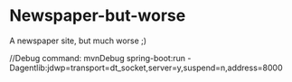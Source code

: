 # Newspaper-but-worse
A newspaper site, but much worse ;)

//Debug command:
mvnDebug spring-boot:run -Dagentlib:jdwp=transport=dt_socket,server=y,suspend=n,address=8000
